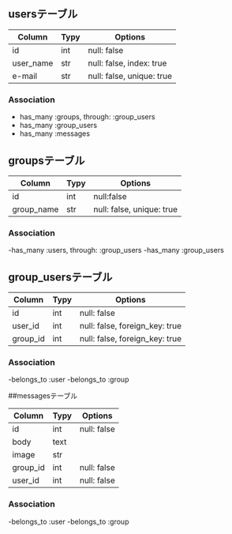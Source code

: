 <!-- # README

This README would normally document whatever steps are necessary to get the
application up and running.

Things you may want to cover:

* Ruby version

* System dependencies

* Configuration

* Database creation

* Database initialization

* How to run the test suite

* Services (job queues, cache servers, search engines, etc.)

* Deployment instructions

* ...
 -->

## usersテーブル

|Column|Typy|Options|
|------|----|-------|
|id|int|null: false|
|user_name|str|null: false, index: true|
|e-mail|str|null: false, unique: true|

### Association
- has_many :groups, through: :group_users
- has_many :group_users
- has_many :messages

## groupsテーブル

|Column|Typy|Options|
|------|----|-------|
|id|int|null:false|
|group_name|str|null: false, unique: true|

### Association
-has_many :users, through: :group_users
-has_many :group_users

## group_usersテーブル

|Column|Typy|Options|
|------|----|-------|
|id|int|null: false|
|user_id|int|null: false, foreign_key: true|
|group_id|int|null: false, foreign_key: true|

### Association
-belongs_to :user
-belongs_to :group

##messagesテーブル

|Column|Typy|Options|
|------|----|-------|
|id|int|null: false|
|body|text||
|image|str||
|group_id|int|null: false|
|user_id|int|null: false|

### Association
-belongs_to :user
-belongs_to :group